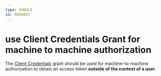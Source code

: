 ```yaml
---
type: SHOULD
id: R000057
---
```


# use Client Credentials Grant for machine to machine authorization

The [Client Credentials](https://oauth.net/2/grant-types/client-credentials) grant should be used for machine-to-machine authorization to obtain an access token **outside of the context of a user**.
